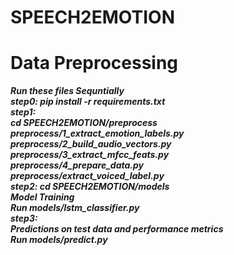 # SPEECH2EMOTION
# Data Preprocessing
***Run these files Sequntially                               
step0: pip install -r requirements.txt                                                       
step1:                                                      
cd SPEECH2EMOTION/preprocess                                                                                               
preprocess/1_extract_emotion_labels.py                                     
      preprocess/2_build_audio_vectors.py  
      preprocess/3_extract_mfcc_feats.py  
      preprocess/4_prepare_data.py                                             
      preprocess/extract_voiced_label.py                                                           
      step2:
      cd SPEECH2EMOTION/models                                                  
      Model Training                                                                    
      Run models/lstm_classifier.py                                                                            
      step3:                                    
      Predictions on test data and performance metrics                                    
      Run models/predict.py***

